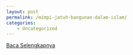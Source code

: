 ```yaml
---
layout: post
permalink: /mimpi-jatuh-bangunan-dalam-islam/
categories:
    - Uncategorized
---
```


[Baca Selengkapnya](/03)